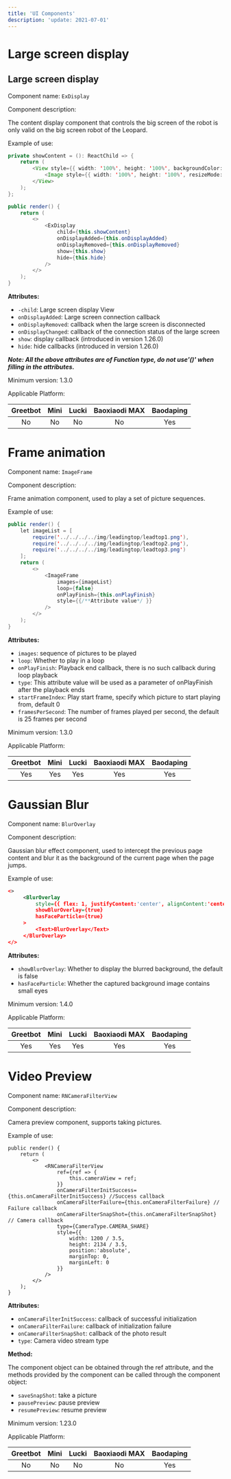 ```yaml
---
title: 'UI Components'
description: 'update: 2021-07-01'
---
```


# Large screen display

## Large screen display

Component name: `ExDisplay`

Component description: 

The content display component that controls the big screen of the robot is only valid on the big screen robot of the Leopard.

Example of use:

```java
private showContent = (): ReactChild => {
    return (
        <View style={{ width: '100%', height: '100%', backgroundColor:'black' }}>
            <Image style={{ width: '100%', height: '100%', resizeMode:'contain' }} source={require('picture path')}/>
        </View>
    );
};

public render() {
    return (
        <>
            <ExDisplay
                child={this.showContent}
                onDisplayAdded={this.onDisplayAdded}
                onDisplayRemoved={this.onDisplayRemoved}
                show={this.show}
                hide={this.hide}
            />
        </>
    );
}
```

**Attributes:**

- `-child`: Large screen display View
- `onDisplayAdded`: Large screen connection callback
- `onDisplayRemoved`: callback when the large screen is disconnected
- `onDisplayChanged`: callback of the connection status of the large screen
- `show`: display callback (introduced in version 1.26.0)
- `hide`: hide callbacks (introduced in version 1.26.0)

***Note: All the above attributes are of Function type, do not use'()' when filling in the attributes.***

Minimum version: 1.3.0

Applicable Platform:

<div class="fixed-table bordered-table">

|Greetbot|Mini|Lucki|Baoxiaodi MAX|Baodaping|
|:-:|:-:|:-:|:-:|:-:|
|No|No|No|No|Yes|

</div>



# Frame animation

Component name: `ImageFrame`

Component description: 

Frame animation component, used to play a set of picture sequences.

Example of use:
```java
public render() {
    let imageList = [
        require('../../../../img/leadingtop/leadtop1.png'),
        require('../../../../img/leadingtop/leadtop2.png'),
        require('../../../../img/leadingtop/leadtop3.png')
    ];
    return (
        <>
            <ImageFrame
                images={imageList}
                loop={false}
                onPlayFinish={this.onPlayFinish}
                style={{/**Attribute value*/ }}
            />
        </>
    );
}
```

**Attributes:**

- `images`: sequence of pictures to be played
- `loop`: Whether to play in a loop
- `onPlayFinish`: Playback end callback, there is no such callback during loop playback
- `type`: This attribute value will be used as a parameter of onPlayFinish after the playback ends
- `startFrameIndex`: Play start frame, specify which picture to start playing from, default 0
- `framesPerSecond`: The number of frames played per second, the default is 25 frames per second

Minimum version: 1.3.0

Applicable Platform:

<div class="fixed-table bordered-table">

|Greetbot|Mini|Lucki|Baoxiaodi MAX|Baodaping|
|:-:|:-:|:-:|:-:|:-:|
|Yes|Yes|Yes|Yes|Yes|

</div>



# Gaussian Blur

Component name: `BlurOverlay`

Component description: 

Gaussian blur effect component, used to intercept the previous page content and blur it as the background of the current page when the page jumps.

Example of use:
```xml
<>
     <BlurOverlay
         style={{ flex: 1, justifyContent:'center', alignContent:'center' }}
         showBlurOverlay={true}
         hasFaceParticle={true}
     >
         <Text>BlurOverlay</Text>
     </BlurOverlay>
</>
```

**Attributes:**

- `showBlurOverlay`: Whether to display the blurred background, the default is false
- `hasFaceParticle`: Whether the captured background image contains small eyes

Minimum version: 1.4.0

Applicable Platform:

<div class="fixed-table bordered-table">

|Greetbot|Mini|Lucki|Baoxiaodi MAX|Baodaping|
|:-:|:-:|:-:|:-:|:-:|
|Yes|Yes|Yes|Yes|Yes|

</div>



# Video Preview

Component name: `RNCameraFilterView`

Component description: 

Camera preview component, supports taking pictures.

Example of use:
```
public render() {
    return (
        <>
            <RNCameraFilterView
                ref={ref => {
                    this.cameraView = ref;
                }}
                onCameraFilterInitSuccess={this.onCameraFilterInitSuccess} //Success callback
                onCameraFilterFailure={this.onCameraFilterFailure} // Failure callback
                onCameraFilterSnapShot={this.onCameraFilterSnapShot} // Camera callback
                type={CameraType.CAMERA_SHARE}
                style={{
                    width: 1200 / 3.5,
                    height: 2134 / 3.5,
                    position:'absolute',
                    marginTop: 0,
                    marginLeft: 0
                }}
            />
        </>
    );
}
```

**Attributes:**

- `onCameraFilterInitSuccess`: callback of successful initialization
- `onCameraFilterFailure`: callback of initialization failure
- `onCameraFilterSnapShot`: callback of the photo result
- `type`: Camera video stream type

**Method:**

The component object can be obtained through the ref attribute, and the methods provided by the component can be called through the component object:

- `saveSnapShot`: take a picture
- `pausePreview`: pause preview
- `resumePreview`: resume preview

Minimum version: 1.23.0

Applicable Platform:

<div class="fixed-table bordered-table">

|Greetbot|Mini|Lucki|Baoxiaodi MAX|Baodaping|
|:-:|:-:|:-:|:-:|:-:|
|No|No|No|No|Yes|

</div>
